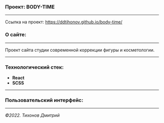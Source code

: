 ### Проект: BODY-TIME
---

Ссылка на проект: https://ddtihonov.github.io/body-time/

### О сайте:
---
Проект сайта студии современной коррекции фигуры и косметологии. 

---
### Технологический стек:
- **React**
- **SCSS**
---

### Пользовательский интерфейс:

---

_&copy;2022. Тихонов Дмитрий_